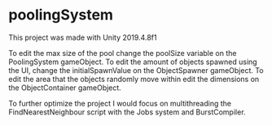 # poolingSystem

This project was made with Unity 2019.4.8f1

To edit the max size of the pool change the poolSize variable on the PoolingSystem gameObject.
To edit the amount of objects spawned using the UI, change the initialSpawnValue on the ObjectSpawner gameObject.
To edit the area that the objects randomly move within edit the dimensions on the ObjectContainer gameObject.

To further optimize the project I would focus on multithreading the FindNearestNeighbour script with the Jobs system and BurstCompiler.
 
